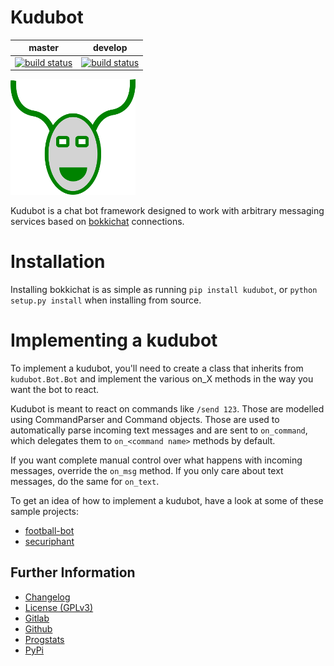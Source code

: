 # Kudubot

|master|develop|
|:----:|:-----:|
|[![build status](https://gitlab.namibsun.net/namibsun/python/kudubot/badges/master/build.svg)](https://gitlab.namibsun.net/namibsun/python/kudubot/commits/master)|[![build status](https://gitlab.namibsun.net/namibsun/python/kudubot/badges/develop/build.svg)](https://gitlab.namibsun.net/namibsun/python/kudubot/commits/develop)|

![Logo](resources/logo/logo-readme.png)

Kudubot is a chat bot framework designed to work with arbitrary messaging
services based on
[bokkichat](https://gitlab.namibsun.net/namibsun/python/bokkichat)
connections.

# Installation

Installing bokkichat is as simple as running ```pip install kudubot```, or
```python setup.py install``` when installing from source.

# Implementing a kudubot

To implement a kudubot, you'll need to create a class that inherits from
```kudubot.Bot.Bot``` and implement the various on_X methods in the way
you want the bot to react.

Kudubot is meant to react on commands like ```/send 123```. Those are
modelled using CommandParser and Command objects. Those are used to
automatically parse incoming text messages and are sent to ```on_command```,
which delegates them to ```on_<command name>``` methods by default.

If you want complete manual control over what happens with incoming messages,
override the ```on_msg``` method. If you only care about text messages, do the
same for ```on_text```.

To get an idea of how to implement a kudubot, have a look at some of these
sample projects:

* [football-bot](https://gitlab.namibsun.net/namibsun/python/football-bot)
* [securiphant](https://gitlab.namibsun.net/namibsun/python/securiphant)


## Further Information

* [Changelog](CHANGELOG)
* [License (GPLv3)](LICENSE)
* [Gitlab](https://gitlab.namibsun.net/namibsun/python/kudubot)
* [Github](https://github.com/namboy94/kudubot)
* [Progstats](https://progstats.namibsun.net/projects/kudubot)
* [PyPi](https://pypi.org/project/kudubot)
